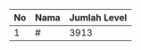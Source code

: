 | No | Nama            | Jumlah Level |
|----|-----------------|--------------|
| 1  | #    |    3913        |
